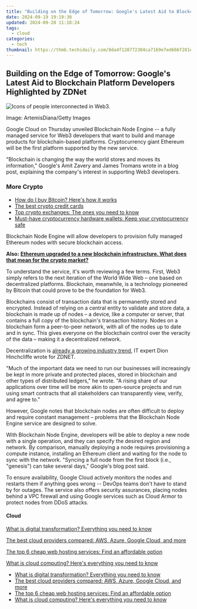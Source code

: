 ```yaml
---
title: "Building on the Edge of Tomorrow: Google's Latest Aid to Blockchain Platform Developers Highlighted by ZDNet"
date: 2024-09-19 19:19:30
updated: 2024-09-20 11:18:24
tags:
  - cloud
categories:
  - tech
thumbnail: https://thmb.techidaily.com/8da4f128772304ca7169e7ed666f281e2ef57e50c9a3e1b7624a8f2d1d718fa1.jpg
---
```


## Building on the Edge of Tomorrow: Google's Latest Aid to Blockchain Platform Developers Highlighted by ZDNet

![Icons of people interconnected in Web3.](https://www.zdnet.com/a/img/resize/045067c5c8c63f9f6b40b037c13dbe82bf73564d/2022/05/02/62375974-771a-4bd6-9186-06a5b2753670/gettyimages-1390644986.jpg?auto=webp&width=1280)

Image: ArtemisDiana/Getty Images

Google Cloud on Thursday unveiled Blockchain Node Engine -- a fully managed service for Web3 developers that want to build and manage products for blockchain-based platforms. Cryptocurrency giant Ethereum will be the first platform supported by the new service. 

"Blockchain is changing the way the world stores and moves its information," Google's Amit Zavery and James Tromans wrote in a blog post, explaining the company's interest in supporting Web3 developers. 

### More Crypto

* [How do I buy Bitcoin? Here's how it works](https://www.zdnet.com/article/how-do-i-buy-bitcoin-the-crypto-coach-shows-you-how/)
* [The best crypto credit cards](https://www.zdnet.com/article/best-crypto-credit-card/)
* [Top crypto exchanges: The ones you need to know](https://www.zdnet.com/article/best-crypto-exchange/)
* [Must-have cryptocurrency hardware wallets: Keep your cryptocurrency safe](https://www.zdnet.com/article/best-crypto-wallet/)

Blockchain Node Engine will allow developers to provision fully managed Ethereum nodes with secure blockchain access.

**Also:** [**Ethereum upgraded to a new blockchain infrastructure. What does that mean for the crypto market?**](https://www.zdnet.com/finance/blockchain/ethereum-upgraded-to-a-new-blockchain-infrastructure-what-does-that-mean-for-the-crypto-market/)

To understand the service, it's worth reviewing a few terms. First, Web3 simply refers to the next iteration of the World Wide Web – one based on decentralized platforms. Blockchain, meanwhile, is a technology pioneered by Bitcoin that could prove to be the foundation for Web3\. 

Blockchains consist of transaction data that is permanently stored and encrypted. Instead of relying on a central entity to validate and store data, a blockchain is made up of nodes – a device, like a computer or server, that contains a full copy of the blockchain's transaction history. Nodes on a blockchain form a peer-to-peer network, with all of the nodes up to date and in sync. This gives everyone on the blockchain control over the veracity of the data – making it a decentralized network. 

Decentralization is [already a growing industry trend](https://www.zdnet.com/article/how-decentralization-and-web3-will-impact-the-enterprise/), IT expert Dion Hinchcliffe wrote for ZDNET. 

"Much of the important data we need to run our businesses will increasingly be kept in more private and protected places, stored in blockchain and other types of distributed ledgers," he wrote. "A rising share of our applications over time will be more akin to open-source projects and run using smart contracts that all stakeholders can transparently view, verify, and agree to."

However, Google notes that blockchain nodes are often difficult to deploy and require constant management – problems that the Blockchain Node Engine service are designed to solve. 

With Blockchain Node Engine, developers will be able to deploy a new node with a single operation, and they can specify the desired region and network. By comparison, manually deploying a node requires provisioning a compute instance, installing an Ethereum client and waiting for the node to sync with the network. "Syncing a full node from the first block (i.e., "genesis") can take several days," Google's blog post said. 

To ensure availability, Google Cloud actively monitors the nodes and restarts them if anything goes wrong -- DevOps teams don't have to stand by for outages. The service also offers security assurances, placing nodes behind a VPC firewall and using Google services such as Cloud Armor to protect nodes from DDoS attacks. 

#### Cloud

[​What is digital transformation? Everything you need to know](https://www.zdnet.com/article/what-is-digital-transformation-everything-you-need-to-know-about-how-technology-is-reshaping/ "​What is digital transformation? Everything you need to know")

[The best cloud providers compared: AWS, Azure, Google Cloud, and more](https://www.zdnet.com/article/the-top-cloud-providers-of-2021-aws-microsoft-azure-google-cloud-hybrid-saas/ "The best cloud providers compared: AWS, Azure, Google Cloud, and more")

[The top 6 cheap web hosting services: Find an affordable option](https://www.zdnet.com/article/best-cheap-web-hosting/ "The top 6 cheap web hosting services: Find an affordable option")

[What is cloud computing? Here's everything you need to know](https://www.zdnet.com/article/what-is-cloud-computing-everything-you-need-to-know-about-the-cloud/ "What is cloud computing? Here's everything you need to know")

* [​What is digital transformation? Everything you need to know](https://www.zdnet.com/article/what-is-digital-transformation-everything-you-need-to-know-about-how-technology-is-reshaping/ "​What is digital transformation? Everything you need to know")
* [The best cloud providers compared: AWS, Azure, Google Cloud, and more](https://www.zdnet.com/article/the-top-cloud-providers-of-2021-aws-microsoft-azure-google-cloud-hybrid-saas/ "The best cloud providers compared: AWS, Azure, Google Cloud, and more")
* [The top 6 cheap web hosting services: Find an affordable option](https://www.zdnet.com/article/best-cheap-web-hosting/ "The top 6 cheap web hosting services: Find an affordable option")
* [What is cloud computing? Here's everything you need to know](https://www.zdnet.com/article/what-is-cloud-computing-everything-you-need-to-know-about-the-cloud/ "What is cloud computing? Here's everything you need to know")

<ins class="adsbygoogle"
     style="display:block"
     data-ad-format="autorelaxed"
     data-ad-client="ca-pub-7571918770474297"
     data-ad-slot="1223367746"></ins>



<ins class="adsbygoogle"
     style="display:block"
     data-ad-client="ca-pub-7571918770474297"
     data-ad-slot="8358498916"
     data-ad-format="auto"
     data-full-width-responsive="true"></ins>
